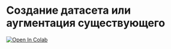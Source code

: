 # Создание датасета или аугментация существующего
[![Open In Colab](https://colab.research.google.com/assets/colab-badge.svg)](https://colab.research.google.com/drive/1Aiud9kJVGT3kSlmPhDIvs7ELJg66sUqs?usp=sharing)
